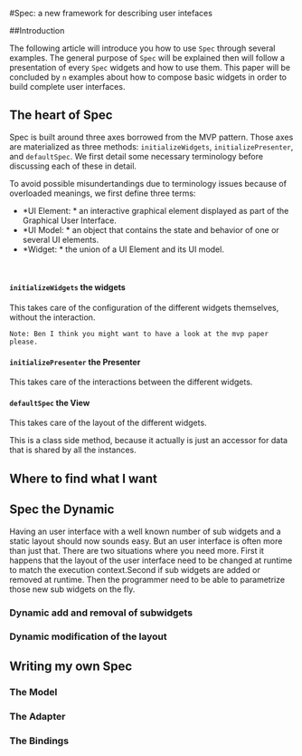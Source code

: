 

#Spec: a new framework for describing user intefaces 


##Introduction 



The following article will introduce you how to use  `Spec` through several examples\.  The general purpose of  `Spec` will be explained then will follow a presentation of every  `Spec` widgets and how to use them\. This paper will be concluded by  `n` examples about how to compose basic widgets in order to build complete user interfaces\. 

## The heart of Spec 


Spec is built around three axes borrowed from the MVP pattern\. Those axes are materialized as three methods:  `initializeWidgets`,  `initializePresenter`, and  `defaultSpec`\. We first detail some necessary terminology before discussing each of these in detail\. 


To avoid possible misundertandings due to terminology issues because of overloaded meanings, we first define three terms: 


-   *UI Element: * an interactive graphical element displayed as part of the Graphical User Interface\. 
-   *UI Model: * an object that contains the state and behavior of one or several UI elements\. 
-   *Widget: * the union of a UI Element and its UI model\. 

&nbsp;


####  `initializeWidgets` the widgets 


This takes care of the configuration of the different widgets themselves, without the interaction\. 



    Note: Ben I think you might want to have a look at the mvp paper please.




####  `initializePresenter` the Presenter 


This takes care of the interactions between the different widgets\. 


####  `defaultSpec` the View 


This takes care of the layout of the different widgets\. 

This is a class side method, because it actually is just an accessor for data that is shared by all the instances\. 

## Where to find what I want 


## Spec the Dynamic 


Having an user interface with a well known number of sub widgets and a static layout should now sounds easy\. But an user interface is often more than just that\. There are two situations where you need more\. First it happens that the layout of the user interface need to be changed at runtime to match the execution context\.Second if sub widgets are added or removed at runtime\. Then the programmer need to be able to parametrize those new sub widgets on the fly\.

### Dynamic add and removal of subwidgets 



### Dynamic modification of the layout 


## Writing my own Spec 



### The Model 



### The Adapter 



### The Bindings 
